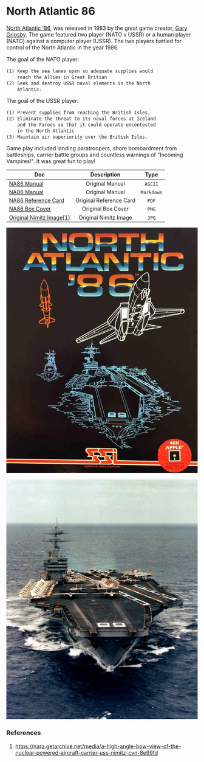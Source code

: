 # North Atlantic 86

[North Atlantic '86](https://en.wikipedia.org/wiki/North_Atlantic_%2786), was released in 1983 by the great game creator, [Gary Grigsby](https://en.wikipedia.org/wiki/Gary_Grigsby). The game featured two player (NATO v USSR) or a human player (NATO) against a computer player (USSR). The two players battled for control of the North Atlantic in the year 1986. 

The goal of the NATO player: 

    (1) Keep the sea lanes open so adequate supplies would 
        reach the Allies in Great Britian 
    (2) Seek and destroy USSR naval elements in the North 
        Atlantic. 

The goal of the USSR player: 

    (1) Prevent supplies from reaching the British Isles, 
    (2) Eliminate the threat to its naval forces at Iceland
        and the Faroes so that it could operate uncontested
        in the North Atlantic
    (3) Maintain air superiority over the British Isles. 

Game play included landing paratroopers, shore bombardment from battleships, carrier battle groups and countless warnings of "Incoming Vampires!". It was great fun to play!

|     Doc      |            Description           |   Type   |
|--------------|:--------------------------------:|:--------:|
|[NA86 Manual](docs/north_atlantic_86_manual.txt)|Original Manual |`ASCII`|
|[NA86 Manual](docs/north_atlantic_86_manual.md)|Original Manual|`Markdown`|
|[NA86 Reference Card](docs/north_atlantic_86_reference_card.pdf)|Original Reference Card|`PDF`|
|[NA86 Box Cover](docs/images/box-front.png)|Original Box Cover|`PNG`|
|[Original Nimitz Image](docs/images/a-high-angle-bow-view-of-the-nuclear-powered-aircraft-carrier-uss-nimitz-cvn-8e99fd.jpg)[[1](#references)]|Original Nimitz Image|`JPG`|


![Original Box Front](docs/images/box-front.png "North Atlantic '86 Box Cover")

![Original Image of Nimitz](docs/images/a-high-angle-bow-view-of-the-nuclear-powered-aircraft-carrier-uss-nimitz-cvn-8e99fd.jpg "High Angle Bow View of the Nuclear Powered Aircraft Carrier USS Nimitz (CVN)")

### References
1. https://nara.getarchive.net/media/a-high-angle-bow-view-of-the-nuclear-powered-aircraft-carrier-uss-nimitz-cvn-8e99fd